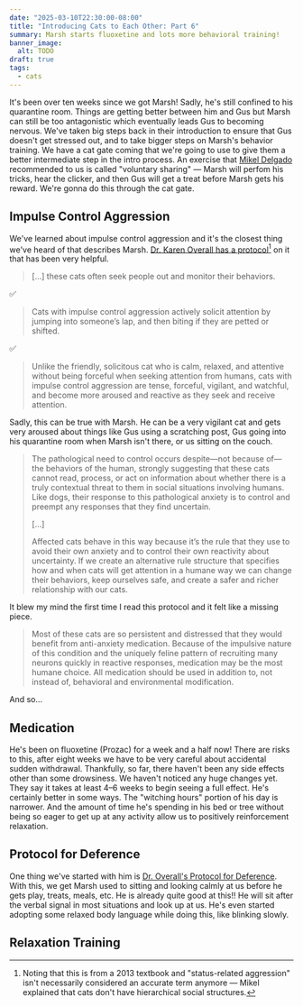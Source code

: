 ```yaml
---
date: "2025-03-10T22:30:00-08:00"
title: "Introducing Cats to Each Other: Part 6"
summary: Marsh starts fluoxetine and lots more behavioral training!
banner_image:
  alt: TODO
draft: true
tags:
  - cats
---
```


It's been over ten weeks since we got Marsh! Sadly, he's still confined to his quarantine room. Things are getting better between him and Gus but Marsh can still be too antagonistic which eventually leads Gus to becoming nervous. We've taken big steps back in their introduction to ensure that Gus doesn't get stressed out, and to take bigger steps on Marsh's behavior training. We have a cat gate coming that we're going to use to give them a better intermediate step in the intro process. An exercise that [Mikel Delgado](https://mikeldelgado.com/) recommended to us is called "voluntary sharing" — Marsh will perfom his tricks, hear the clicker, and then Gus will get a treat before Marsh gets his reward. We're gonna do this through the cat gate.

## Impulse Control Aggression

We've learned about impulse control aggression and it's the closest thing we've heard of that describes Marsh. [Dr. Karen Overall has a protocol](https://www.karenoverall.com/wp-content/uploads/2020/06/Protocol-for-understanding-treating-cats-with-impulse-control-status-related-aggression_Overall.pdf)[^1] on it that has been very helpful.

[^1]: Noting that this is from a 2013 textbook and "status-related aggression" isn't necessarily considered an accurate term anymore — Mikel explained that cats don't have hierarchical social structures.

> […] these cats often seek people out and monitor their behaviors.

✅

> Cats with impulse control aggression actively solicit attention by jumping into someone’s lap, and then biting if they are petted or shifted.

✅

> Unlike the friendly, solicitous cat who is calm, relaxed, and attentive without being forceful when seeking attention from humans, cats with impulse control aggression are tense, forceful, vigilant, and watchful, and become more aroused and reactive as they seek and receive attention.

Sadly, this can be true with Marsh. He can be a very vigilant cat and gets very aroused about things like Gus using a scratching post, Gus going into his quarantine room when Marsh isn't there, or us sitting on the couch.

> The pathological need to control occurs despite—not because of—the behaviors of the human, strongly suggesting that these cats cannot read, process, or act on information about whether there is a truly contextual threat to them in social situations involving humans. Like dogs, their response to this pathological anxiety is to control and preempt any responses that they find uncertain.
>
> […]
>
> Affected cats behave in this way because it’s the rule that they use to avoid their own anxiety and to control their own reactivity about uncertainty. If we create an alternative rule structure that specifies how and when cats will get attention in a humane way we can change their behaviors, keep ourselves safe, and create a safer and richer relationship with our cats.

It blew my mind the first time I read this protocol and it felt like a missing piece.

> Most of these cats are so persistent and distressed that they would benefit from anti-anxiety medication. Because of the impulsive nature of this condition and the uniquely feline pattern of recruiting many neurons quickly in reactive responses, medication may be the most humane choice. All medication should be used in addition to, not instead of, behavioral and environmental modification.

And so…

## Medication

He's been on fluoxetine (Prozac) for a week and a half now! There are risks to this, after eight weeks we have to be very careful about accidental sudden withdrawal. Thankfully, so far, there haven't been any side effects other than some drowsiness. We haven't noticed any huge changes yet. They say it takes at least 4–6 weeks to begin seeing a full effect. He's certainly better in some ways. The "witching hours" portion of his day is narrower. And the amount of time he's spending in his bed or tree without being so eager to get up at any activity allow us to positively reinforcement relaxation.

## Protocol for Deference

One thing we've started with him is [Dr. Overall's Protocol for Deference](https://www.karenoverall.com/wp-content/uploads/2020/06/Protocol-for-deference_Overall.pdf). With this, we get Marsh used to sitting and looking calmly at us before he gets play, treats, meals, etc. He is already quite good at this!! He will sit after the verbal signal in most situations and look up at us. He's even started adopting some relaxed body language while doing this, like blinking slowly.

## Relaxation Training
